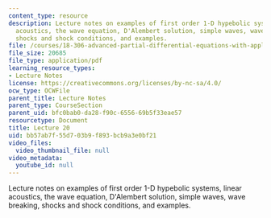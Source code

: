 ```yaml
---
content_type: resource
description: Lecture notes on examples of first order 1-D hypebolic systems, linear
  acoustics, the wave equation, D'Alembert solution, simple waves, wave breaking,
  shocks and shock conditions, and examples.
file: /courses/18-306-advanced-partial-differential-equations-with-applications-fall-2009/bb57ab7f55d703b9f893bcb9a3e0bf21_MIT18_306f09_lec20.pdf
file_size: 20685
file_type: application/pdf
learning_resource_types:
- Lecture Notes
license: https://creativecommons.org/licenses/by-nc-sa/4.0/
ocw_type: OCWFile
parent_title: Lecture Notes
parent_type: CourseSection
parent_uid: bfc0bab0-da28-f90c-6556-69b5f33eae57
resourcetype: Document
title: Lecture 20
uid: bb57ab7f-55d7-03b9-f893-bcb9a3e0bf21
video_files:
  video_thumbnail_file: null
video_metadata:
  youtube_id: null
---
```

Lecture notes on examples of first order 1-D hypebolic systems, linear acoustics, the wave equation, D'Alembert solution, simple waves, wave breaking, shocks and shock conditions, and examples.